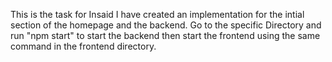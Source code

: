 This is the task for Insaid
I have created an implementation for the intial section of the homepage and the backend.
Go to the specific Directory and run "npm start" to start the backend then start the frontend using the same command in the frontend directory.